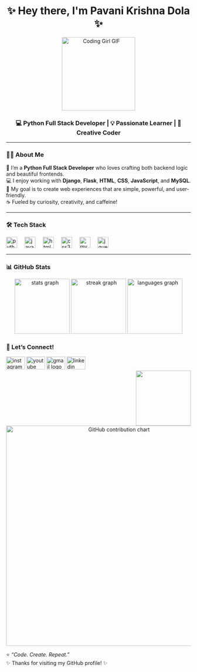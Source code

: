 <h1 align="center">✨ Hey there, I'm Pavani Krishna Dola ✨</h1>

<p align="center">
  <img src="https://i.imgflip.com/65efzo.gif" width="200" alt="Coding Girl GIF">
</p>

<h3 align="center">💻 Python Full Stack Developer | 💡 Passionate Learner | 🌈 Creative Coder</h3>

---

### 👩‍💻 About Me  
🌸 I’m a **Python Full Stack Developer** who loves crafting both backend logic and beautiful frontends.  
💻 I enjoy working with **Django**, **Flask**, **HTML**, **CSS**, **JavaScript**, and **MySQL**.  
🚀 My goal is to create web experiences that are simple, powerful, and user-friendly.  
☕ Fueled by curiosity, creativity, and caffeine!

---

### 🛠️ Tech Stack  
<div align="left">
  <img src="https://cdn.jsdelivr.net/gh/devicons/devicon/icons/python/python-original-wordmark.svg" height="30" alt="python logo"  />
  <img width="12" />
  <img src="https://skillicons.dev/icons?i=js" height="30" alt="javascript logo"  />
  <img width="12" />
  <img src="https://skillicons.dev/icons?i=html" height="30" alt="html5 logo"  />
  <img width="12" />
  <img src="https://skillicons.dev/icons?i=css" height="30" alt="css3 logo"  />
  <img width="12" />
  <img src="https://cdn.jsdelivr.net/gh/devicons/devicon/icons/mysql/mysql-original.svg" height="30" alt="mysql logo"  />
  <img width="12" />
  <img src="https://cdn.jsdelivr.net/gh/devicons/devicon/icons/jquery/jquery-plain-wordmark.svg" height="30" alt="jquery logo"  />
</div>

---

### 📊 GitHub Stats  
<div align="center">
  <img src="https://github-readme-stats.vercel.app/api?username=pavanikrishnadola&hide_title=false&hide_rank=false&show_icons=true&include_all_commits=true&count_private=true&disable_animations=false&theme=dracula&locale=en&hide_border=false" height="150" alt="stats graph"  />
  <img src="https://streak-stats.demolab.com?user=pavanikrishnadola&locale=en&mode=daily&theme=dracula&hide_border=false&border_radius=5" height="150" alt="streak graph"  />
  <img src="https://github-readme-stats.vercel.app/api/top-langs?username=pavanikrishnadola&locale=en&hide_title=false&layout=compact&card_width=320&langs_count=5&theme=shades-of-purple&hide_border=false" height="150" alt="languages graph"  />
</div>

### 🌈 Let’s Connect!
<div align="left">
  <img src="https://raw.githubusercontent.com/maurodesouza/profile-readme-generator/master/src/assets/icons/social/instagram/default.svg" width="51" height="35" alt="instagram logo"  />
  <img src="https://raw.githubusercontent.com/maurodesouza/profile-readme-generator/master/src/assets/icons/social/youtube/default.svg" width="51" height="35" alt="youtube logo"  />
  <img src="https://raw.githubusercontent.com/maurodesouza/profile-readme-generator/master/src/assets/icons/social/gmail/default.svg" width="51" height="35" alt="gmail logo"  />
  <img src="https://raw.githubusercontent.com/maurodesouza/profile-readme-generator/master/src/assets/icons/social/linkedin/default.svg" width="51" height="35" alt="linkedin logo"  />
</div>

<img align="right" height="150" src="https://i.imgflip.com/65efzo.gif"  />

<p align="center">
  <img src="https://ghchart.rshah.org/pavanikrishnadola" width="600" alt="GitHub contribution chart" />
</p>


⭐ *“Code. Create. Repeat.”*  
✨ Thanks for visiting my GitHub profile! ✨
